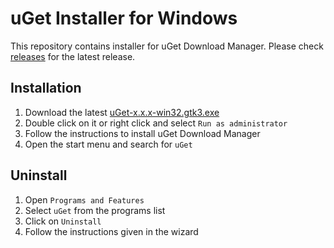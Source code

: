 # uGet Installer for Windows

This repository contains installer for uGet Download Manager. Please check [releases](https://github.com/ugetdm/uget-windows-installer/releases) for the latest release.

## Installation
1. Download the latest [uGet-x.x.x-win32.gtk3.exe](https://github.com/ugetdm/uget-windows-installer/releases)
2. Double click on it or right click and select `Run as administrator`
3. Follow the instructions to install uGet Download Manager
4. Open the start menu and search for `uGet`

## Uninstall
1. Open `Programs and Features`
2. Select `uGet` from the programs list
3. Click on `Uninstall`
4. Follow the instructions given in the wizard
